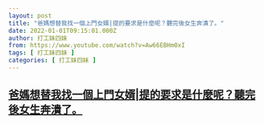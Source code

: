 ```yaml
---
layout: post
title: "爸媽想替我找一個上門女婿|提的要求是什麼呢？聽完後女生奔潰了。"
date: 2022-01-01T09:15:01.000Z
author: 打工妹四妹
from: https://www.youtube.com/watch?v=Aw66EBHm0xI
tags: [ 打工妹四妹 ]
categories: [ 打工妹四妹 ]
---
```

<!--1641028501000-->
[爸媽想替我找一個上門女婿|提的要求是什麼呢？聽完後女生奔潰了。](https://www.youtube.com/watch?v=Aw66EBHm0xI)
------

<div>

</div>
